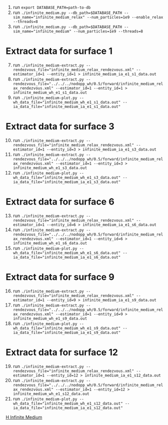 1. run `export DATABASE_PATH=path-to-db`
2. run `./infinite_medium.py --db_path=$DATABASE_PATH --sim_name="infinite_medium_relax" --num_particles=1e9 --enable_relax --threads=8`
3. run `./infinite_medium.py --db_path=$DATABASE_PATH --sim_name="infinite_medium" --num_particles=1e9 --threads=8`

# Extract data for surface 1
7. run `./infinite_medium-extract.py --rendezvous_file="infinite_medium_relax_rendezvous.xml" --estimator_id=1 --entity_id=1 > infinite_medium_ia_e1_s1_data.out`
8. run `./infinite_medium-extract.py --rendezvous_file="../../../nodopp_wh/0.5/forward/infinite_medium_relax_rendezvous.xml" --estimator_id=1 --entity_id=1 > infinite_medium_wh_e1_s1_data.out`
9. run `./infinite_medium-plot.py --wh_data_file="infinite_medium_wh_e1_s1_data.out" --ia_data_file="infinite_medium_ia_e1_s1_data.out"`

# Extract data for surface 3
10. run `./infinite_medium-extract.py --rendezvous_file="infinite_medium_relax_rendezvous.xml" --estimator_id=1 --entity_id=3 > infinite_medium_ia_e1_s3_data.out`
11. run `./infinite_medium-extract.py --rendezvous_file="../../../nodopp_wh/0.5/forward/infinite_medium_relax_rendezvous.xml" --estimator_id=1 --entity_id=3 > infinite_medium_wh_e1_s3_data.out`
12. run `./infinite_medium-plot.py --wh_data_file="infinite_medium_wh_e1_s3_data.out" --ia_data_file="infinite_medium_ia_e1_s3_data.out"`

# Extract data for surface 6
13. run `./infinite_medium-extract.py --rendezvous_file="infinite_medium_relax_rendezvous.xml" --estimator_id=1 --entity_id=6 > infinite_medium_ia_e1_s6_data.out`
14. run `./infinite_medium-extract.py --rendezvous_file="../../../nodopp_wh/0.5/forward/infinite_medium_relax_rendezvous.xml" --estimator_id=1 --entity_id=6 > infinite_medium_wh_e1_s6_data.out`
15. run `./infinite_medium-plot.py --wh_data_file="infinite_medium_wh_e1_s6_data.out" --ia_data_file="infinite_medium_ia_e1_s6_data.out"`

# Extract data for surface 9
16. run `./infinite_medium-extract.py --rendezvous_file="infinite_medium_relax_rendezvous.xml" --estimator_id=1 --entity_id=9 > infinite_medium_ia_e1_s9_data.out`
17. run `./infinite_medium-extract.py --rendezvous_file="../../../nodopp_wh/0.5/forward/infinite_medium_relax_rendezvous.xml" --estimator_id=1 --entity_id=9 > infinite_medium_wh_e1_s9_data.out`
18. run `./infinite_medium-plot.py --wh_data_file="infinite_medium_wh_e1_s9_data.out" --ia_data_file="infinite_medium_ia_e1_s9_data.out"`

# Extract data for surface 12
19. run `./infinite_medium-extract.py --rendezvous_file="infinite_medium_relax_rendezvous.xml" --estimator_id=1 --entity_id=12 > infinite_medium_ia_e1_s12_data.out`
20. run `./infinite_medium-extract.py --rendezvous_file="../../../nodopp_wh/0.5/forward/infinite_medium_relax_rendezvous.xml" --estimator_id=1 --entity_id=12 > infinite_medium_wh_e1_s12_data.out`
21. run `./infinite_medium-plot.py --wh_data_file="infinite_medium_wh_e1_s12_data.out" --ia_data_file="infinite_medium_ia_e1_s12_data.out"`




[H Infinite Medium](h_infinite_medium_current.png "H Infinite Medium")